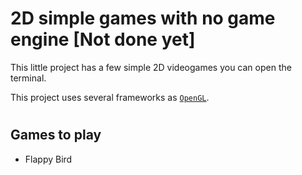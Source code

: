 # 2D simple games with no game engine [Not done yet]

This little project has a few simple 2D videogames you can open the terminal.

This project uses several frameworks as [`OpenGL`](https://www.opengl.org/).

#

## Games to play

<ul>
	<li>Flappy Bird</li>
</ul>